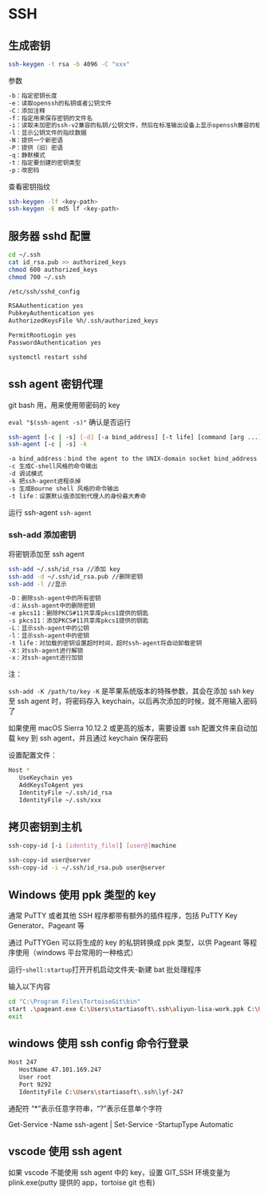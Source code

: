 # SSH

## 生成密钥

```bash
ssh-keygen -t rsa -b 4096 -C "xxx"
```

参数

```bash
-b：指定密钥长度
-e：读取openssh的私钥或者公钥文件
-C：添加注释
-f：指定用来保存密钥的文件名
-i：读取未加密的ssh-v2兼容的私钥/公钥文件，然后在标准输出设备上显示openssh兼容的私钥/公钥
-l：显示公钥文件的指纹数据
-N：提供一个新密语
-P：提供（旧）密语
-q：静默模式
-t：指定要创建的密钥类型
-p：改密码
```

查看密钥指纹

```bash
ssh-keygen -lf <key-path>
ssh-keygen -E md5 lf <key-path>
```

## 服务器 sshd 配置

```bash
cd ~/.ssh
cat id_rsa.pub >> authorized_keys
chmod 600 authorized_keys
chmod 700 ~/.ssh

/etc/ssh/sshd_config

RSAAuthentication yes
PubkeyAuthentication yes
AuthorizedKeysFile %h/.ssh/authorized_keys

PermitRootLogin yes
PasswordAuthentication yes

systemctl restart sshd
```

## ssh agent 密钥代理

git bash 用，用来使用带密码的 key

`eval "$(ssh-agent -s)"` 确认是否运行

```bash
ssh-agent [-c | -s] [-d] [-a bind_address] [-t life] [command [arg ...]]
ssh-agent [-c | -s] -k

-a bind_address：bind the agent to the UNIX-domain socket bind_address
-c 生成C-shell风格的命令输出
-d 调试模式
-k 把ssh-agent进程杀掉
-s 生成Bourne shell 风格的命令输出
-t life：设置默认值添加到代理人的身份最大寿命
```

运行 ssh-agent `ssh-agent`

### ssh-add 添加密钥

将密钥添加至 ssh agent

```bash
ssh-add ~/.ssh/id_rsa //添加 key
ssh-add -d ~/.ssh/id_rsa.pub //删除密钥
ssh-add -l //显示

-D：删除ssh-agent中的所有密钥
-d：从ssh-agent中的删除密钥
-e pkcs11：删除PKCS#11共享库pkcs1提供的钥匙
-s pkcs11：添加PKCS#11共享库pkcs1提供的钥匙
-L：显示ssh-agent中的公钥
-l：显示ssh-agent中的密钥
-t life：对加载的密钥设置超时时间，超时ssh-agent将自动卸载密钥
-X：对ssh-agent进行解锁
-x：对ssh-agent进行加锁
```

注：

`ssh-add -K /path/to/key` `-K` 是苹果系统版本的特殊参数，其会在添加 ssh key 至 ssh agent 时，将密码存入 keychain，以后再次添加的时候，就不用输入密码了

如果使用 macOS Sierra 10.12.2 或更高的版本，需要设置 ssh 配置文件来自动加载 key 到 ssh agent，并且通过 keychain 保存密码

设置配置文件：

```bash
Host *
   UseKeychain yes
   AddKeysToAgent yes
   IdentityFile ~/.ssh/id_rsa
   IdentityFile ~/.ssh/xxx
```

## 拷贝密钥到主机

```bash
ssh-copy-id [-i [identity_file]] [user@]machine

ssh-copy-id user@server
ssh-copy-id -i ~/.ssh/id_rsa.pub user@server
```

## Windows 使用 ppk 类型的 key

通常 PuTTY 或者其他 SSH 程序都带有额外的插件程序，包括 PuTTY Key Generator、Pageant 等

通过 PuTTYGen 可以将生成的 key 的私钥转换成 ppk 类型，以供 Pageant 等程序使用（windows 平台常用的一种格式）

运行-`shell:startup`打开开机启动文件夹-新建 bat 批处理程序

输入以下内容

```bash
cd "C:\Program Files\TortoiseGit\bin"
start .\pageant.exe C:\Users\startiasoft\.ssh\aliyun-lisa-work.ppk C:\Users\startiasoft\.ssh\gitea-work.ppk  C:\Users\startiasoft\.ssh\ecd.ppk C:\Users\startiasoft\.ssh\liuyifei.ppk
exit
```

## windows 使用 ssh config 命令行登录

```bash
Host 247
   HostName 47.101.169.247
   User root
   Port 9292
   IdentityFile C:\Users\startiasoft\.ssh\lyf-247
```

通配符 “\*”表示任意字符串，“?”表示任意单个字符

Get-Service -Name ssh-agent | Set-Service -StartupType Automatic

## vscode 使用 ssh agent

如果 vscode 不能使用 ssh agent 中的 key，设置 GIT_SSH 环境变量为 plink.exe(putty 提供的 app，tortoise git 也有)
